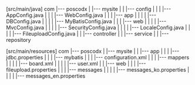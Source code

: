 [src/main/java]
com
|--- poscodx
|		|--- mysite
|		|		|--- config
|		|		|		|--- AppConfig.java
|		|		|		|--- WebConfig.java
|		|		|		|--- app
|		|		|		|     |--- DBConfig.java
|		|		|		|     |--- MyBatisConfig.java
|		|		|		|--- web
|		|		|		|     |--- MvcConfig.java
|		|		|		|     |--- SecurityConfig.java
|		|		|		|     |--- LocaleConfig.java
|		|		|		|     |--- FileuploadConfig.java
|		|		|--- controller
|		|		|--- service
|		|		|--- repository

[src/main/resources]
com
|--- poscodx
|		|--- mysite
|		|		|--- app
|		|		|	  |--- jdbc.properties
|		|		|	  |--- mybatis
|		|		|	  		|--- configuration.xml
|		|		|	  		|--- mappers
|		|		|	  		|		|--- board.xml
|		|		|	  		|		|--- user.xml
|		|		|--- web
|		|		|	  |--- fileupload.properties
|		|		|	  |--- messages
|		|		|	  |       |--- messages_ko.properties
|		|		|	  |       |--- messages_en.properties
	 
	 
	 
	 		